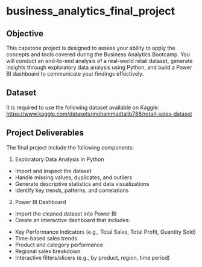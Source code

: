 # business_analytics_final_project
## Objective
This capstone project is designed to assess your ability to apply the concepts and tools covered during the Business Analytics Bootcamp. You will conduct an end-to-end analysis of a real-world retail dataset, generate insights through exploratory data analysis using Python, and build a Power BI dashboard to communicate your findings effectively.

## Dataset
It is required to use the following dataset available on Kaggle:
https://www.kaggle.com/datasets/mohammadtalib786/retail-sales-dataset

## Project Deliverables
The final project include the following components:
1. Exploratory Data Analysis in Python
- 	Import and inspect the dataset
- 	Handle missing values, duplicates, and outliers
- 	Generate descriptive statistics and data visualizations
- 	Identify key trends, patterns, and correlations
2. Power BI Dashboard
- 	Import the cleaned dataset into Power BI
- 	Create an interactive dashboard that includes:
  *	Key Performance Indicators (e.g., Total Sales, Total Profit, Quantity Sold)
  *	Time-based sales trends
  *	Product and category performance
  *	Regional sales breakdown
  *	Interactive filters/slicers (e.g., by product, region, time period)

